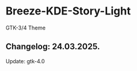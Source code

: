 # Breeze-KDE-Story-Light
GTK-3/4 Theme

Changelog: 24.03.2025.
-----------------------

Update: gtk-4.0

